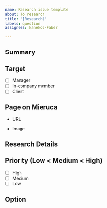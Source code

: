 ```yaml
---
name: Research issue template
about: To research
title: "[Research]"
labels: question
assignees: kanekos-Faber

---
```


## Summary
<!-- Write the Summary -->

## Target
<!-- Change from [ ] to [x] -->
- [ ] Manager
- [ ] In-company member
- [ ] Client

## Page on Mieruca
- URL
<!-- Paste the URL -->
- Image
<!-- Upload the image to know the function -->

## Research Details
<!-- Write the details of research -->

## Priority (Low < Medium < High)
<!-- Change from [ ] to [x] -->
- [ ] High
- [ ] Medium
- [ ] Low

## Option
<!-- Write the oprional information -->
